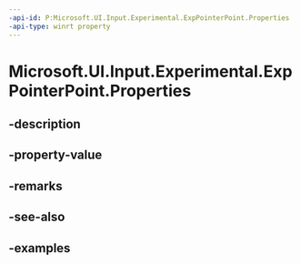 ```yaml
---
-api-id: P:Microsoft.UI.Input.Experimental.ExpPointerPoint.Properties
-api-type: winrt property
---
```


# Microsoft.UI.Input.Experimental.ExpPointerPoint.Properties

<!--
public Microsoft.UI.Input.Experimental.ExpPointerPointProperties Properties { get; }
-->


## -description

## -property-value

## -remarks

## -see-also

## -examples


